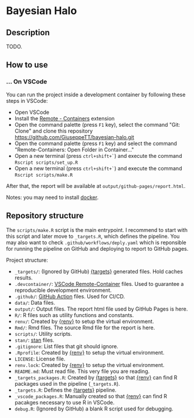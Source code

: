 # Bayesian Halo

## Description
TODO.

## How to use
### ... On VSCode
You can run the project inside a development container by following these steps in VSCode:
- Open VSCode
- Install the [Remote - Containers](https://marketplace.visualstudio.com/items?itemName=ms-vscode-remote.remote-containers) extension
- Open the command palette (press `F1` key), select the command "Git: Clone" and clone this repository https://github.com/GiuseppeTT/bayesian-halo.git
- Open the command palette (press `F1` key) and select the command "Remote-Containers: Open Folder in Container..."
- Open a new terminal (press `` ctrl+shift+` ``) and execute the command `Rscript scripts/set_up.R`
- Open a new terminal (press `` ctrl+shift+` ``) and execute the command `Rscript scripts/make.R`

After that, the report will be available at `output/github-pages/report.html`.

Notes: you may need to install [docker](https://www.docker.com/).

## Repository structure
The `scripts/make.R` script is the main entrypoint. I recommend to start with this script and later move to `_targets.R`, which defines the pipeline. You may also want to check `.github/workflows/deply.yaml` which is reponsible for running the pipeline on GitHub and deploying to report to GitHub pages.

Project structure:
- `_targets/`: (Ignored by GitHub) [{targets}](https://docs.ropensci.org/targets/) generated files. Hold caches results.
- `.devcontainer/`: [VSCode Remote-Container](https://code.visualstudio.com/docs/remote/containers) files. Used to guarantee a reproducible development environment.
- `.github/`: [GitHub Action](https://github.com/features/actions) files. Used for CI/CD.
- `data/`: Data files.
- `output/`: Output files. The report html file used by GitHub Pages is here.
- `R/`: R files such as utility functions and constants.
- `renv/`: Created by [{renv}](https://rstudio.github.io/renv/articles/renv.html) to setup the virtual environment.
- `Rmd/`: Rmd files. The source Rmd file for the report is here.
- `scripts/`: Utility scripts.
- `stan/`: [stan](https://mc-stan.org/cmdstanr/) files.
- `.gitignore`: List files that git should ignore.
- `.Rprofile`: Created by [{renv}](https://rstudio.github.io/renv/articles/renv.html) to setup the virtual environment.
- `LICENSE`: License file.
- `renv.lock`: Created by [{renv}](https://rstudio.github.io/renv/articles/renv.html) to setup the virtual environment.
- `README.md`: Must read file. This very file you are reading.
- `_targets_packages.R`: Created by [{targets}](https://docs.ropensci.org/targets/) so that [{renv}](https://rstudio.github.io/renv/articles/renv.html) can find R packages used in the pipeline (`_targets.R`).
- `_targets.R`: Defines the [{targets}](https://docs.ropensci.org/targets/) pipeline.
- `_vscode_packages.R`: Manually created so that [{renv}](https://rstudio.github.io/renv/articles/renv.html) can find R pacakges necessary to use R in VSCode.
- `debug.R`: (Ignored by GitHub) a blank R script used for debugging.
